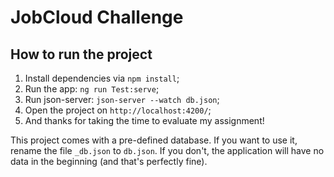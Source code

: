 # JobCloud Challenge

## How to run the project

1. Install dependencies via `npm install`;
2. Run the app: `ng run Test:serve`;
3. Run json-server: `json-server --watch db.json`;
4. Open the project on `http://localhost:4200/`;
5. And thanks for taking the time to evaluate my assignment!

This project comes with a pre-defined database. If you want to use it, rename the file `_db.json` to `db.json`.
If you don't, the application will have no data in the beginning (and that's perfectly fine).
